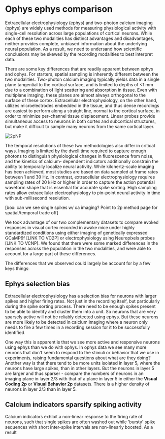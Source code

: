# Ophys ephys comparison

Extracellular electrophysiology (ephys) and two-photon calcium imaging (ophys) are widely used methods for measuring physiological activity with single-cell resolution across large populations of cortical neurons. While each of these two modalities has distinct advantages and disadvantages, neither provides complete, unbiased information about the underlying neural population. As a result, we need to undersand how scientific conclusions may be skewed by the recording modalities to best interpret data. 

There are some key differences that are readily apparent between ephys and ophys. For starters, spatial sampling is inherently different between the two modalities. Two-photon calcium imaging typically yields data in a single plane tangential to the cortical surface, and is limited to depths of <1 mm due to a combination of light scattering and absorption in tissue. Even with multiplane imaging, these planes are almost always orthogonal to the surface of these cortex. Extracellular electrophysiology, on the other hand, utilizes microelectrodes embedded in the tissue, and thus dense recordings are easiest to perform along a straight line, normal to the cortical surface, in order to minimize per-channel tissue displacement. Linear probes provide simultaneous access to neurons in both cortex and subcortical structures, but make it difficult to sample many neurons from the same cortical layer.

![2pNP](/images/2p-NP.png)

The temporal resolutions of these two methodologies also differ in critical ways. Imaging is limited by the dwell time required to capture enough photons to distinguish physiological changes in fluorescence from noise, and the kinetics of calcium- dependent indicators additionally constrain the ability to temporally localize neural activity. While kilohertz-scale imaging has been achieved, most studies are based on data sampled at frame rates between 1 and 30 Hz. In contrast, extracellular electrophysiology requires sampling rates of 20 kHz or higher in order to capture the action potential waveform shape that is essential for accurate spike sorting. High sampling rates allow extracellular electrophysiology to pin-point neural activity in time with sub-millisecond resolution. 

[box: can we see single spikes w/ ca imaging? Point to 2p method page for spatial/temporal trade off]

We took advantage of our two complementary datasets to compare evoked responses in visual cortex recorded in awake mice under highly standardized conditions using either imaging of genetically expressed GCaMP6f [LINK TO VC2P] or electrophysiology using Neuropixels probes [LINK TO VCNP]. We found that there were some marked differences in the responses across the population in the two modalities, and were able to account for a large part of these differences.

The differences that we observed could largely be account for by a few keys things:

## Ephys selection bias
Extracellular electrophysiology has a selection bias for neurons with larger spikes and higher firing rates. Not just in the recording itself, but particularly during the spike sorting process. There need to be enough spikes present to be able to identify and cluster them into a unit. So neurons that are very sparsely active will not be reliably detected using ephys. But these neurons are more likely to be detected in calcium imaging where a neuron only needs to fire a few times in a recording session for it to be successfully identified. 

One way this is apparent is that we see more active and responsive neurons using ephys than we do with ophys. In ophys data we see many more neurons that don't seem to respond to the stimuli or behavior that we use in experiments, raising fundamental questions about what are they doing? Another way is that there tend to be more units isolated in layer 5, where the neurons have large spikes, than in other layers. But the neurons in layer 5 are larger and thus sparser - compare the numbers of neurons in an imaging plane in layer 2/3 with that of a plane in layer 5 in either the <b>Visual Coding 2p</b> or <b>Visual Behavior 2p</b> datasets. There is a higher density of neurons in layer 2/3 than in layer 5.

## Calcium indicators sparsify spiking activity
Calcium indicators exhibit a non-linear response to the firing rate of neurons, such that single spikes are often washed out while 'bursty' spike sequences with short inter-spike intervals are non-linearly boosted. As a result
